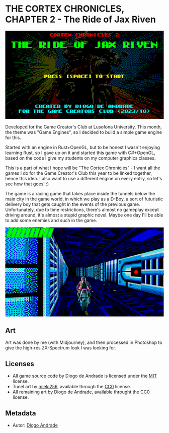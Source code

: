 # THE CORTEX CHRONICLES, CHAPTER 2 - The Ride of Jax Riven

![TitleImage](Screenshots/screen01.png)

Developed for the Game Creator's Club at Lusofona University.
This month, the theme was "Game Engines", so I decided to build a simple game engine for this.

Started with an engine in Rust+OpenGL, but to be honest I wasn't enjoying learning Rust, so I gave up on it and started this game with C#+OpenGL, based on the code I give my students on my 
computer graphics classes.

This is a part of what I hope will be "The Cortex Chronicles" - I want all the games I do for the Game Creator's Club this year to be linked together, hence this idea.
I also want to use a different engine on every entry, so let's see how that goes! :)

The game is a racing game that takes place inside the tunnels below the main city in the game world, in which we play as a D-Boy, a sort of futuristic delivery boy that gets caught in the events of the previous game.
Unfortunately, due to time restrictions, there's almost no gameplay except driving around, it's almost a stupid graphic novel. Maybe one day I'll be able to add some enemies and such in the game.

![TitleImage](Screenshots/screen02.png)

## Art

Art was done by me (with Midjourney), and then processed in Photoshop to give the high-res ZX-Spectrum look I was looking for.

## Licenses

* All game source code by Diogo de Andrade is licensed under the [MIT] license.
* Tunel art by [mieki256], available through the [CC0] license.
* All remaining art by Diogo de Andrade, available throught the [CC0] license.

## Metadata

* Autor: [Diogo Andrade]

[Diogo Andrade]:https://github.com/DiogoDeAndrade
[Midjourney]:https://www.midjourney.com/home/
[CC0]:https://creativecommons.org/publicdomain/zero/1.0/
[CC-BY 3.0]:https://creativecommons.org/licenses/by/3.0/
[mieki256]:https://opengameart.org/users/mieki256
[MIT]:LICENSE
